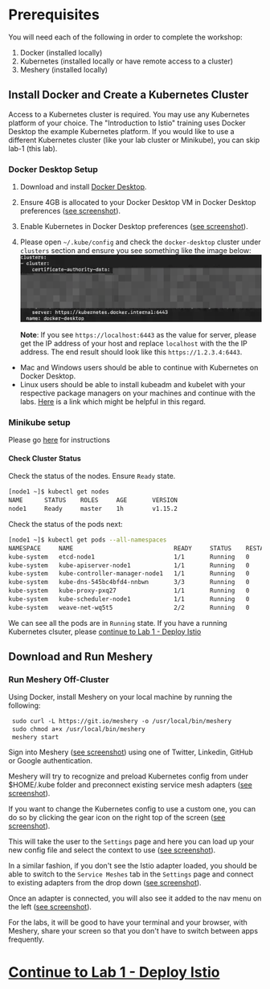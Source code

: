 # Prerequisites
You will need each of the following in order to complete the workshop:

1. Docker (installed locally)
1. Kubernetes (installed locally or have remote access to a cluster)
1. Meshery (installed locally)

## Install Docker and Create a Kubernetes Cluster

Access to a Kubernetes cluster is required. You may use any Kubernetes platform of your choice. The "Introduction to Istio" training uses Docker Desktop the example Kubernetes platform. If you would like to use a different Kubernetes cluster (like your lab cluster or Minikube), you can skip lab-1 (this lab).

### Docker Desktop Setup

1. Download and install [Docker Desktop](https://www.docker.com/products/docker-desktop).
1. Ensure 4GB is allocated to your Docker Desktop VM in Docker Desktop preferences ([see screenshot](https://raw.githubusercontent.com/leecalcote/istio-service-mesh-workshop/feature/blend-in-meshery/prereq/img/docker-desktop-memory.png)).
1. Enable Kubernetes in Docker Desktop preferences ([see screenshot](https://raw.githubusercontent.com/leecalcote/istio-service-mesh-workshop/feature/blend-in-meshery/prereq/img/docker-desktop-kube.png)).
1. Please open `~/.kube/config` and check the `docker-desktop` cluster under `clusters` section and ensure you see something like the image below:
  ![](img/docker-desktop-config.png)

    __Note__: If you see `https://localhost:6443` as the value for server, please get the IP address of your host and replace `localhost` with the the IP address. The end result should look like this `https://1.2.3.4:6443`.

- Mac and Windows users should be able to continue with Kubernetes on Docker Desktop.
- Linux users should be able to install kubeadm and kubelet with your respective package managers on your machines and continue with the labs. [Here](https://kubernetes.io/docs/setup/independent/create-cluster-kubeadm/) is a link which might be helpful in this regard.

### Minikube setup
Please go [here](https://meshery.layer5.io/docs/installation/minikube) for instructions

#### Check Cluster Status
Check the status of the nodes. Ensure `Ready` state.
```sh
[node1 ~]$ kubectl get nodes
NAME      STATUS    ROLES     AGE       VERSION
node1     Ready     master    1h        v1.15.2
```

Check the status of the pods next:
```sh
[node1 ~]$ kubectl get pods --all-namespaces
NAMESPACE     NAME                            READY     STATUS    RESTARTS   AGE
kube-system   etcd-node1                      1/1       Running   0          1h
kube-system   kube-apiserver-node1            1/1       Running   0          1h
kube-system   kube-controller-manager-node1   1/1       Running   0          1h
kube-system   kube-dns-545bc4bfd4-nnbwn       3/3       Running   0          1h
kube-system   kube-proxy-pxq27                1/1       Running   0          1h
kube-system   kube-scheduler-node1            1/1       Running   0          1h
kube-system   weave-net-wq5t5                 2/2       Running   0          2m
```

We can see all the pods are in `Running` state. If you have a running Kubernetes clsuter, please [continue to Lab 1 - Deploy Istio](../lab-1/README.md) 


## Download and Run Meshery

### Run Meshery Off-Cluster

Using Docker, install Meshery on your local machine by running the following:

```
 sudo curl -L https://git.io/meshery -o /usr/local/bin/meshery
 sudo chmod a+x /usr/local/bin/meshery
 meshery start        
```

Sign into Meshery ([see screenshot](https://raw.githubusercontent.com/leecalcote/istio-service-mesh-workshop/feature/blend-in-meshery/prereq/img/sign-into-meshery.png)) using one of Twitter, Linkedin, GitHub or Google authentication.

Meshery will try to recognize and preload Kubernetes config from under $HOME/.kube folder and preconnect existing service mesh adapters ([see screenshot](https://raw.githubusercontent.com/leecalcote/istio-service-mesh-workshop/feature/blend-in-meshery/prereq/img/meshery_landing_page.png)).


If you want to change the Kubernetes config to use a custom one, you can do so by clicking the gear icon on the right top of the screen ([see screenshot](https://raw.githubusercontent.com/leecalcote/istio-service-mesh-workshop/feature/blend-in-meshery/prereq/img/meshery_landing_page_settings_icon.png)). 

This will take the user to the `Settings` page and here you can load up your new config file and select the context to use ([see screenshot](https://raw.githubusercontent.com/leecalcote/istio-service-mesh-workshop/feature/blend-in-meshery/prereq/img/meshery_settings_page.png)).

In a similar fashion, if you don't see the Istio adapter loaded, you should be able to switch to the `Service Meshes` tab in the `Settings` page and connect to existing adapters from the drop down ([see screenshot](https://raw.githubusercontent.com/leecalcote/istio-service-mesh-workshop/feature/blend-in-meshery/prereq/img/meshery_settings_page-service-meshes.png)).

Once an adapter is connected, you will also see it added to the nav menu on the left ([see screenshot](https://github.com/leecalcote/istio-service-mesh-workshop/raw/feature/blend-in-meshery/prereq/img/meshery_settings_page-service_meshes_with_menu.png)).


For the labs, it will be good to have your terminal and your browser, with Meshery, share your screen so that you don't have to switch between apps frequently.

<!-- ### <span style="color:gray">Alternatively - Run Meshery In-Cluster</span>
 
<p style="color:gray">
Or to install on Kubernetes by cloning the Meshery repo:</p>

 ```
 $ git clone https://github.com/layer5io/meshery.git; cd meshery        
 $ kubectl create ns meshery
 $ kubectl -n meshery apply -f deployment_yamls/k8s
``` -->

# [Continue to Lab 1 - Deploy Istio](../lab-1/README.md)
